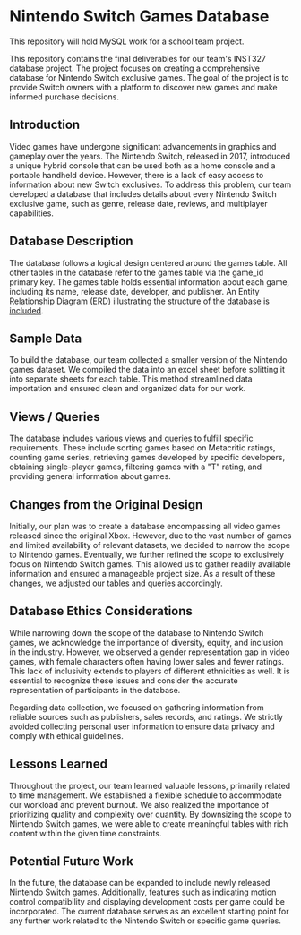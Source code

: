 # Nintendo Switch Games Database
This repository will hold MySQL work for a school team project.

This repository contains the final deliverables for our team's INST327 database project. The project focuses on creating a comprehensive database for Nintendo Switch exclusive games. The goal of the project is to provide Switch owners with a platform to discover new games and make informed purchase decisions.

## Introduction
Video games have undergone significant advancements in graphics and gameplay over the years. The Nintendo Switch, released in 2017, introduced a unique hybrid console that can be used both as a home console and a portable handheld device. However, there is a lack of easy access to information about new Switch exclusives. To address this problem, our team developed a database that includes details about every Nintendo Switch exclusive game, such as genre, release date, reviews, and multiplayer capabilities.

## Database Description
The database follows a logical design centered around the games table. All other tables in the database refer to the games table via the game_id primary key. The games table holds essential information about each game, including its name, release date, developer, and publisher. An Entity Relationship Diagram (ERD) illustrating the structure of the database is [included]("../MySQL_games_database/ERD.pdf").

## Sample Data
To build the database, our team collected a smaller version of the Nintendo games dataset. We compiled the data into an excel sheet before splitting it into separate sheets for each table. This method streamlined data importation and ensured clean and organized data for our work.

## Views / Queries
The database includes various [views and queries](../MySQL_games_database/data_queries.sql) to fulfill specific requirements. These include sorting games based on Metacritic ratings, counting game series, retrieving games developed by specific developers, obtaining single-player games, filtering games with a "T" rating, and providing general information about games.

## Changes from the Original Design
Initially, our plan was to create a database encompassing all video games released since the original Xbox. However, due to the vast number of games and limited availability of relevant datasets, we decided to narrow the scope to Nintendo games. Eventually, we further refined the scope to exclusively focus on Nintendo Switch games. This allowed us to gather readily available information and ensured a manageable project size. As a result of these changes, we adjusted our tables and queries accordingly.

## Database Ethics Considerations
While narrowing down the scope of the database to Nintendo Switch games, we acknowledge the importance of diversity, equity, and inclusion in the industry. However, we observed a gender representation gap in video games, with female characters often having lower sales and fewer ratings. This lack of inclusivity extends to players of different ethnicities as well. It is essential to recognize these issues and consider the accurate representation of participants in the database.

Regarding data collection, we focused on gathering information from reliable sources such as publishers, sales records, and ratings. We strictly avoided collecting personal user information to ensure data privacy and comply with ethical guidelines.

## Lessons Learned
Throughout the project, our team learned valuable lessons, primarily related to time management. We established a flexible schedule to accommodate our workload and prevent burnout. We also realized the importance of prioritizing quality and complexity over quantity. By downsizing the scope to Nintendo Switch games, we were able to create meaningful tables with rich content within the given time constraints.

## Potential Future Work
In the future, the database can be expanded to include newly released Nintendo Switch games. Additionally, features such as indicating motion control compatibility and displaying development costs per game could be incorporated. The current database serves as an excellent starting point for any further work related to the Nintendo Switch or specific game queries.